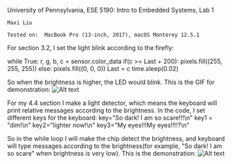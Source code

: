 University of Pennsylvania, ESE 5190: Intro to Embedded Systems, Lab 1

    Maxi Liu
         
    Tested on:  MacBook Pro (13-inch, 2017), macOS Monterey 12.5.1


For section 3.2, I set the light blink according to the firefly:

while True:
    r, g, b, c = sensor.color_data
    if(c >= Last + 200):
        pixels.fill((255, 255, 255))
    else:
        pixels.fill((0, 0, 0))
    Last = c
    time.sleep(0.02)
    
So when the brightness is higher, the LED would blink.
This is the GIF for demonstration:
![Alt text](firefly.gif) 

For my 4.4 section I make a light detector, which means the keyboard will print relative messages according to the brightness. 
In the code, I set different keys for the keyboard:
key="So dark! I am so scare!!!\n"
key1 =  "dim!\n"
key2="lighter now!\n"
key3="My eyes!!!My eyes!!!!?\n"


So in the while loop I will make the chip detect the brightness, and keyboard will type messages according to the brightness(for example, "So dark! I am so scare" when brightness is very low). 
This is the demonstration:
![Alt text](section4_4.gif)


